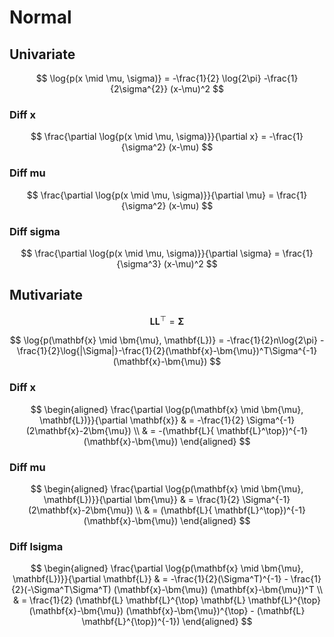 # Normal

## Univariate

$$
  \log{p(x \mid \mu, \sigma)} = -\frac{1}{2} \log{2\pi} -\frac{1}{2\sigma^{2}} (x-\mu)^2
$$

### Diff x

$$
  \frac{\partial \log{p(x \mid \mu, \sigma)}}{\partial x} = -\frac{1}{\sigma^2} (x-\mu)
$$

### Diff mu

$$
  \frac{\partial \log{p(x \mid \mu, \sigma)}}{\partial \mu} = \frac{1}{\sigma^2} (x-\mu)
$$

### Diff sigma

$$
  \frac{\partial \log{p(x \mid \mu, \sigma)}}{\partial \sigma} = \frac{1}{\sigma^3} (x-\mu)^2
$$

## Mutivariate

$$ \mathbf{L} \mathbf{L}^{ \top} = \bm{\Sigma} $$

$$
  \log{p(\mathbf{x} \mid \bm{\mu}, \mathbf{L})} = -\frac{1}{2}n\log{2\pi} -\frac{1}{2}\log{|\Sigma|}-\frac{1}{2}(\mathbf{x}-\bm{\mu})^T\Sigma^{-1}(\mathbf{x}-\bm{\mu})
$$

### Diff x

$$
  \begin{aligned}
    \frac{\partial \log{p(\mathbf{x} \mid \bm{\mu}, \mathbf{L})}}{\partial \mathbf{x}}
    & = -\frac{1}{2} \Sigma^{-1} (2\mathbf{x}-2\bm{\mu})
    \\ & = -(\mathbf{L}{ \mathbf{L}^\top})^{-1} (\mathbf{x}-\bm{\mu})
  \end{aligned}
$$

### Diff mu

$$
  \begin{aligned}
    \frac{\partial \log{p(\mathbf{x} \mid \bm{\mu}, \mathbf{L})}}{\partial \bm{\mu}}
    & = \frac{1}{2} \Sigma^{-1} (2\mathbf{x}-2\bm{\mu})
    \\ & = (\mathbf{L}{ \mathbf{L}^\top})^{-1} (\mathbf{x}-\bm{\mu})
  \end{aligned}
$$

### Diff lsigma

$$
  \begin{aligned}
    \frac{\partial \log{p(\mathbf{x} \mid \bm{\mu}, \mathbf{L})}}{\partial \mathbf{L}}
    & = -\frac{1}{2}(\Sigma^T)^{-1} - \frac{1}{2}(-\Sigma^T\Sigma^T) (\mathbf{x}-\bm{\mu}) (\mathbf{x}-\bm{\mu})^T
    \\ & = \frac{1}{2} (\mathbf{L} \mathbf{L}^{\top} \mathbf{L} \mathbf{L}^{\top} (\mathbf{x}-\bm{\mu}) (\mathbf{x}-\bm{\mu})^{\top} - (\mathbf{L} \mathbf{L}^{\top})^{-1})
  \end{aligned}
$$
